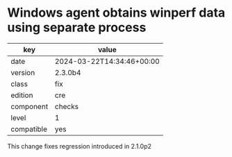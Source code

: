 [//]: # (werk v2)
# Windows agent obtains winperf data using separate process

key        | value
---------- | ---
date       | 2024-03-22T14:34:46+00:00
version    | 2.3.0b4
class      | fix
edition    | cre
component  | checks
level      | 1
compatible | yes

This change fixes regression introduced in 2.1.0p2
